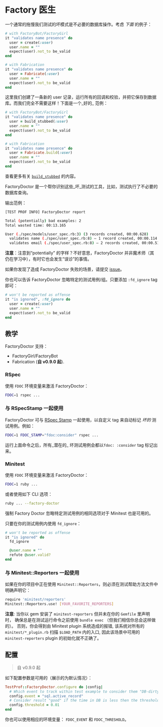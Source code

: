 # Factory 医生

一个通常的拖慢我们测试的坏模式是不必要的数据库操作。考虑 _下面_ 的例子：

```ruby
# with FactoryBot/FactoryGirl
it "validates name presence" do
  user = create(:user)
  user.name = ""
  expect(user).not_to be_valid
end

# with Fabrication
it "validates name presence" do
  user = Fabricate(:user)
  user.name = ""
  expect(user).not_to be_valid
end
```

这里我们创建了一条新的 user 记录，运行所有的回调和校验，并把它保存到数据库。而我们完全不需要这样！下面是一个_好的_ 范例：

```ruby
# with FactoryBot/FactoryGirl
it "validates name presence" do
  user = build_stubbed(:user)
  user.name = ""
  expect(user).not_to be_valid
end

# with Fabrication
it "validates name presence" do
  user = Fabricate.build(:user)
  user.name = ""
  expect(user).not_to be_valid
end
```

查看更多有关 [`build_stubbed`](https://robots.thoughtbot.com/use-factory-girls-build-stubbed-for-a-faster-test) 的内容。

FactoryDoctor 是一个帮你识别这些_坏_测试的工具，比如，测试执行了不必要的数据库查询。

输出范例：

```sh
[TEST PROF INFO] FactoryDoctor report

Total (potentially) bad examples: 2
Total wasted time: 00:13.165

User (./spec/models/user_spec.rb:3) (3 records created, 00:00.628)
  validates name (./spec/user_spec.rb:8) – 1 record created, 00:00.114
  validates email (./spec/user_spec.rb:8) – 2 records created, 00:00.514
```

**注意**：注意到“potentially” 的字样？不好意思，FactoryDoctor 并非魔术师（其仍在学习中），有时它也会发生“误诊”的事情。

如果你发现了造成 FactoryDoctor 失败的场景，请提交 [issue](https://github.com/test-prof/test-prof/issues)。

你也可以告诉 FactoryDoctor 忽略特定的测试用例/组。只要添加 `:fd_ignore` tag 即可：

```ruby
# won't be reported as offense
it "is ignored", :fd_ignore do
  user = create(:user)
  user.name = ""
  expect(user).not_to be_valid
end
```

## 教学

FactoryDoctor 支持：

- FactoryGirl/FactoryBot
- Fabrication (**自 v0.9.0 起**).

### RSpec

使用 `FDOC` 环境变量来激活 FactoryDoctor：

```sh
FDOC=1 rspec ...
```

### 与 RSpecStamp 一起使用

FactoryDoctor 可与 [RSpec Stamp](../recipes/rspec_stamp.md) 一起使用，以自定义 tag 来自动标记 _坏的_ 测试用例。例如：

```sh
FDOC=1 FDOC_STAMP="fdoc:consider" rspec ...
```

运行上面命令之后，所有_潜在的_ 坏测试用例会都以`fdoc: :consider` tag 标记出来。

### Minitest

使用 `FDOC` 环境变量来激活 FactoryDoctor：

```sh
FDOC=1 ruby ...
```

或者使用如下 CLI 选项：

```sh
ruby ... --factory-doctor
```

强制 Factory Doctor 忽略特定测试用例的相同选项对于 Minitest 也是可用的。

只要在你的测试用例内使用 `fd_ignore`：

```ruby
# won't be reported as offense
it "is ignored" do
  fd_ignore

  @user.name = ""
  refute @user.valid?
end
```

### 与 Minitest::Reporters 一起使用

如果在你的项目中正在使用 `Minitest::Reporters`，则必须在测试帮助方法文件中明确声明它：

```sh
require 'minitest/reporters'
Minitest::Reporters.use! [YOUR_FAVORITE_REPORTERS]
```

**注意**: 当你以 gem 安装了 `minitest-reporters` 但并未在你的 `Gemfile` 里声明时，
确保总是在测试运行命令之前使用 `bundle exec` （但我们相信你总会这样做的）。
否则，你会得到由 Minitest plugin 系统造成的报错, 该系统对所有的 `minitest/*_plugin.rb` 扫描
`$LOAD_PATH` 内的入口, 因此该场景中可用的 `minitest-reporters` plugin 的初始化就不正确了。

## 配置

> 自 v0.9.0 起

如下配置参数是可用的（展示的为默认情况）：

```ruby
TestProf::FactoryDoctor.configure do |config|
  # Which event to track within test example to consider them "DB-dirty"
  config.event = "sql.active_record"
  # Consider result "good" if the time in DB is less then the threshold
  config.threshold = 0.01
end
```

你也可以使用相应的环境变量： `FDOC_EVENT` 和 `FDOC_THRESHOLD`。
